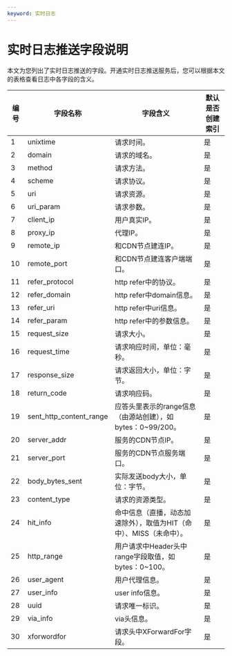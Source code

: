 ```yaml
---
keyword: 实时日志
---
```


# 实时日志推送字段说明

本文为您列出了实时日志推送的字段。开通实时日志推送服务后，您可以根据本文的表格查看日志中各字段的含义。

|编号|字段名称|字段含义|默认是否创建索引|
|--|----|----|--------|
|1|unixtime|请求时间。|是|
|2|domain|请求的域名。|是|
|3|method|请求方法。|是|
|4|scheme|请求协议。|是|
|5|uri|请求资源。|是|
|6|uri\_param|请求参数。|是|
|7|client\_ip|用户真实IP。|是|
|8|proxy\_ip|代理IP。|是|
|9|remote\_ip|和CDN节点建连IP。|是|
|10|remote\_port|和CDN节点建连客户端端口。|是|
|11|refer\_protocol|http refer中的协议。|是|
|12|refer\_domain|http refer中domain信息。|是|
|13|refer\_uri|http refer中uri信息。|是|
|14|refer\_param|http refer中的参数信息。|是|
|15|request\_size|请求大小。|是|
|16|request\_time|请求响应时间，单位：毫秒。|是|
|17|response\_size|请求返回大小，单位：字节。|是|
|18|return\_code|请求响应码。|是|
|19|sent\_http\_content\_range|应答头里表示的range信息（由源站创建），如bytes：0~99/200。|是|
|20|server\_addr|服务的CDN节点IP。|是|
|21|server\_port|服务的CDN节点服务端口。|是|
|22|body\_bytes\_sent|实际发送body大小，单位：字节。|是|
|23|content\_type|请求的资源类型。|是|
|24|hit\_info|命中信息（直播，动态加速除外），取值为HIT（命中）、MISS（未命中）。|是|
|25|http\_range|用户请求中Header头中range字段取值，如bytes：0~100。|是|
|26|user\_agent|用户代理信息。|是|
|27|user\_info|user info信息。|是|
|28|uuid|请求唯一标识。|是|
|29|via\_info|via头信息。|是|
|30|xforwordfor|请求头中XForwardFor字段。|是|

